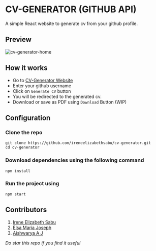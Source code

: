 # CV-GENERATOR (GITHUB API)
A simple React website to generate cv from your github profile.

## Preview
![cv-generator-home](https://user-images.githubusercontent.com/56962523/132256316-ad9d358c-b1f5-4bec-8753-8aad8fc4b549.png)
## How it works
- Go to [CV-Generator Website](https://relaxed-cray-8f7a0c.netlify.app/) 
- Enter your github username
- Click on `Generate CV` button
- You will be redirected to the generated cv.
- Download or save as PDF using `Download` Button (WIP)

## Configuration
### Clone the repo

    git clone https://github.com/ireneelizabethsabu/cv-generator.git
    cd cv-generator
### Download dependencies using the following command 

    npm install
### Run the project using 
    
    npm start
## Contributors
1. [Irene Elizabeth Sabu](https://github.com/ireneelizabethsabu)
2. [Elsa Maria Joseph](https://github.com/Lza-etc)
3. [Aishwarya A J](https://github.com/aish2002)

*Do star this repo if you find it useful* 
